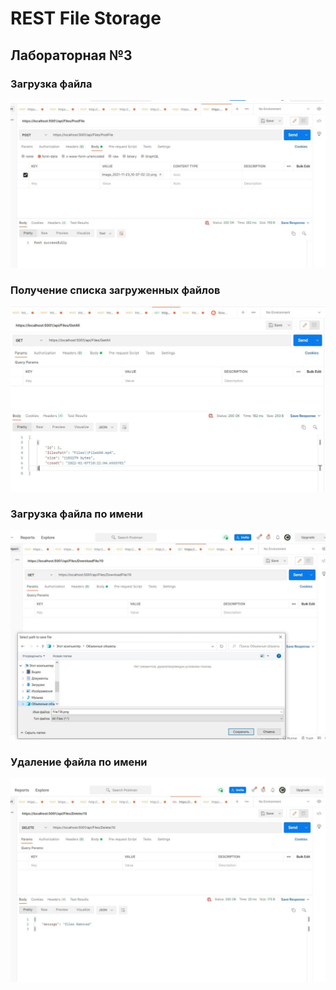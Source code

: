 # REST File Storage
## Лабораторная №3
### Загрузка файла
![POSTadd](/screens/postadd.jpg)
### Получение списка загруженных файлов
![GETall](/screens/getall.jpg)
### Загрузка файла по имени
![getdownload](/screens/getdownload.jpg)
### Удаление файла по имени
![delete](/screens/delete.jpg)
